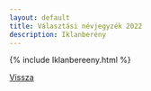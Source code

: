 ```yaml
---
layout: default
title: Választási névjegyzék 2022
description: Iklanberény
---
```


{% include Iklanbereeny.html %}

[Vissza](./)